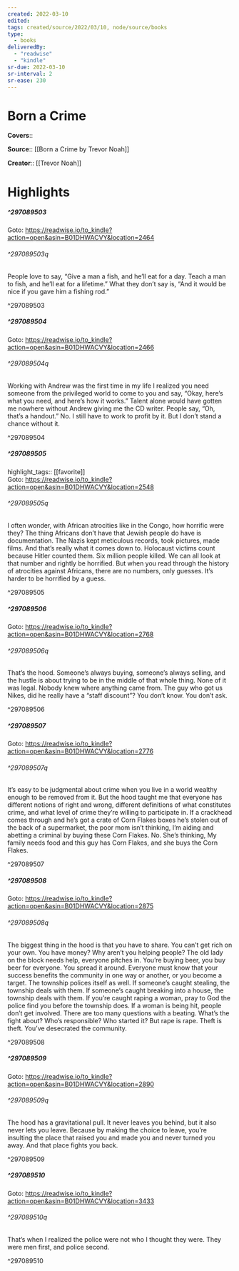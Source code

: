 ```yaml
---
created: 2022-03-10
edited:
tags: created/source/2022/03/10, node/source/books
type: 
  - books
deliveredBy: 
  - "readwise"
  - "kindle"
sr-due: 2022-03-10
sr-interval: 2
sr-ease: 230
---
```

# Born a Crime

**Covers**:: 

**Source**:: [[Born a Crime by Trevor Noah]]

**Creator**:: [[Trevor Noah]]

# Highlights
##### ^297089503


Goto: https://readwise.io/to_kindle?action=open&asin=B01DHWACVY&location=2464  

###### ^297089503q

People love to say, “Give a man a fish, and he’ll eat for a day. Teach a man to fish, and he’ll eat for a lifetime.” What they don’t say is, “And it would be nice if you gave him a fishing rod.” 

^297089503

##### ^297089504


Goto: https://readwise.io/to_kindle?action=open&asin=B01DHWACVY&location=2466  

###### ^297089504q

Working with Andrew was the first time in my life I realized you need someone from the privileged world to come to you and say, “Okay, here’s what you need, and here’s how it works.” Talent alone would have gotten me nowhere without Andrew giving me the CD writer. People say, “Oh, that’s a handout.” No. I still have to work to profit by it. But I don’t stand a chance without it. 

^297089504

##### ^297089505

highlight_tags:: [[favorite]]   
Goto: https://readwise.io/to_kindle?action=open&asin=B01DHWACVY&location=2548  

###### ^297089505q

I often wonder, with African atrocities like in the Congo, how horrific were they? The thing Africans don’t have that Jewish people do have is documentation. The Nazis kept meticulous records, took pictures, made films. And that’s really what it comes down to. Holocaust victims count because Hitler counted them. Six million people killed. We can all look at that number and rightly be horrified. But when you read through the history of atrocities against Africans, there are no numbers, only guesses. It’s harder to be horrified by a guess. 

^297089505

##### ^297089506


Goto: https://readwise.io/to_kindle?action=open&asin=B01DHWACVY&location=2768  

###### ^297089506q

That’s the hood. Someone’s always buying, someone’s always selling, and the hustle is about trying to be in the middle of that whole thing. None of it was legal. Nobody knew where anything came from. The guy who got us Nikes, did he really have a “staff discount”? You don’t know. You don’t ask. 

^297089506

##### ^297089507


Goto: https://readwise.io/to_kindle?action=open&asin=B01DHWACVY&location=2776  

###### ^297089507q

It’s easy to be judgmental about crime when you live in a world wealthy enough to be removed from it. But the hood taught me that everyone has different notions of right and wrong, different definitions of what constitutes crime, and what level of crime they’re willing to participate in. If a crackhead comes through and he’s got a crate of Corn Flakes boxes he’s stolen out of the back of a supermarket, the poor mom isn’t thinking, I’m aiding and abetting a criminal by buying these Corn Flakes. No. She’s thinking, My family needs food and this guy has Corn Flakes, and she buys the Corn Flakes. 

^297089507

##### ^297089508


Goto: https://readwise.io/to_kindle?action=open&asin=B01DHWACVY&location=2875  

###### ^297089508q

The biggest thing in the hood is that you have to share. You can’t get rich on your own. You have money? Why aren’t you helping people? The old lady on the block needs help, everyone pitches in. You’re buying beer, you buy beer for everyone. You spread it around. Everyone must know that your success benefits the community in one way or another, or you become a target. The township polices itself as well. If someone’s caught stealing, the township deals with them. If someone’s caught breaking into a house, the township deals with them. If you’re caught raping a woman, pray to God the police find you before the township does. If a woman is being hit, people don’t get involved. There are too many questions with a beating. What’s the fight about? Who’s responsible? Who started it? But rape is rape. Theft is theft. You’ve desecrated the community. 

^297089508

##### ^297089509


Goto: https://readwise.io/to_kindle?action=open&asin=B01DHWACVY&location=2890  

###### ^297089509q

The hood has a gravitational pull. It never leaves you behind, but it also never lets you leave. Because by making the choice to leave, you’re insulting the place that raised you and made you and never turned you away. And that place fights you back. 

^297089509

##### ^297089510


Goto: https://readwise.io/to_kindle?action=open&asin=B01DHWACVY&location=3433  

###### ^297089510q

That’s when I realized the police were not who I thought they were. They were men first, and police second. 

^297089510


